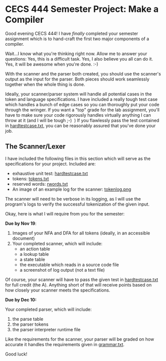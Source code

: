 # CECS 444 Semester Project: Make a Compiler

Good evening CECS 444! I have *finally* completed your semester assignment which is to hand-craft the first two major components of a compiler.

Wait...I know what you're thinking right now. Allow me to answer your questions: Yes, this is a difficult task. Yes, I also believe you all can do it. Yes, it will be awesome when you're done. :-)

With the scanner and the parser both created, you should use the scanner's output as the input for the parser. Both pieces should work seamlessly together when the whole thing is done.

Ideally, your scanner/parser system will handle all potential cases in the token and language specifications. I have included a really tough test case which handles a bunch of edge cases so you can thoroughly put your code through the wringer. If you want a "top" grade for the lab assignment, you'll have to make sure your code rigorously handles virtually anything I can throw at it (and I will be tough ;-)  ) If you flawlessly pass the test contained in [hardtestcase.txt](lexer/hardtestcase.txt), you can be reasonably assured that you've done your job.

## The Scanner/Lexer

I have included the following files in this section which will serve as the specifications for your project. Included are:

* exhaustive unit test: [hardtestcase.txt](lexer/hardtestcase.txt)
* tokens: [tokens.txt](lexer/tokens.txt)
* reserved words: [rwords.txt](lexer/rwords.txt)
* An image of an example log for the scanner: [tokenlog.png](lexer/tokenlog.png)

The scanner will need to be verbose in its logging, as I will use the program's logs to verify the successful tokenization of the given input.

Okay, here is what I will require from you for the semester:

**Due by Nov 19**:

1. Images of your NFA and DFA for all tokens (ideally, in an accessible document)
2. Your completed scanner, which will include:
   * an action table
   * a lookup table
   * a state table
   * the executable which reads in a source code file
   * a screenshot of log output (not a text file)

Of course, your scanner will have to pass the given test in [hardtestcase.txt](hardtestcase.txt) for full credit (the A). Anything short of that will receive points based on how closely your scanner meets the specifications.

**Due by Dec 10:**

Your completed parser, which will include:

1. the parse table
2. the parser tokens
3. the parser interpreter runtime file

Like the requirements for the scanner, your parser will be graded on how accurate it handles the requirements given in [grammar.txt](parser/grammar.txt).

Good luck!
